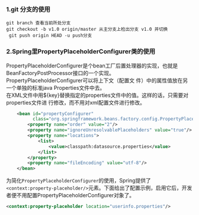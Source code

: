 ### 1.git 分支的使用
```git
git branch 查看当前所处分支
git checkout -b v1.0 origin/master 从主分支上检出分支 v1.0 并切换
 git push origin HEAD -u push分支
```

### 2.Spring里PropertyPlaceholderConfigurer类的使用
PropertyPlaceholderConfigurer是个bean工厂后置处理器的实现，也就是 BeanFactoryPostProcessor接口的一个实现。  
PropertyPlaceholderConfigurer可以将上下文（配置文 件）中的属性值放在另一个单独的标准java Properties文件中去。  
在XML文件中用${key}替换指定的properties文件中的值。这样的话，只需要对properties文件进 行修改，而不用对xml配置文件进行修改。
```xml
    <bean id="propertyConfigurer"
          class="org.springframework.beans.factory.config.PropertyPlaceholderConfigurer">
        <property name="order" value="2"/>
        <property name="ignoreUnresolvablePlaceholders" value="true"/>
        <property name="locations">
            <list>
                <value>classpath:datasource.properties</value>
            </list>
        </property>
        <property name="fileEncoding" value="utf-8"/>
    </bean>
```
为简化`PropertyPlaceholderConfigurer`的使用，Spring提供了`<context:property-placeholder/>`元素。下面给出了配置示例，启用它后，开发者便不用配置PropertyPlaceholderConfigurer对象了。
```xml
<context:property-placeholder location="userinfo.properties"/> 
```
